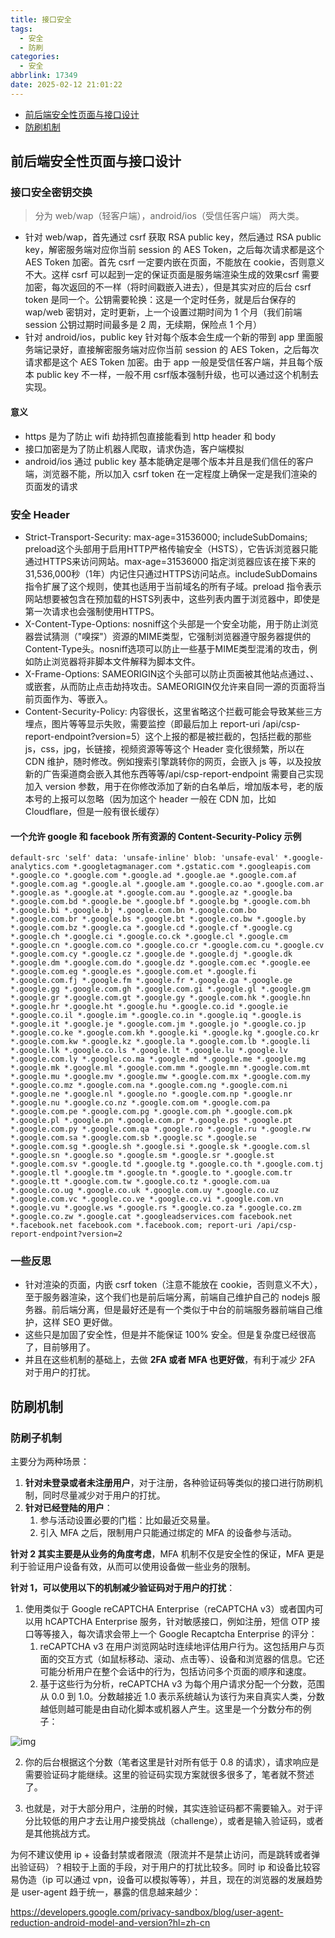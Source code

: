 ```yaml
---
title: 接口安全
tags:
  - 安全
  - 防刷
categories:
  - 安全
abbrlink: 17349
date: 2025-02-12 21:01:22
---
```


- [前后端安全性页面与接口设计](https://www.bilibili.com/opus/917872422844104721)
- [防刷机制](https://www.bilibili.com/read/cv33868282/?opus_fallback=1)

## 前后端安全性页面与接口设计

### 接口安全密钥交换

> 分为 web/wap（轻客户端），android/ios（受信任客户端） 两大类。

- 针对 web/wap，首先通过 csrf 获取 RSA public key，然后通过 RSA public key，解密服务端对应你当前 session 的 AES Token，之后每次请求都是这个 AES Token 加密。首先 csrf 一定要内嵌在页面，不能放在 cookie，否则意义不大。这样 csrf 可以起到一定的保证页面是服务端渲染生成的效果csrf 需要加密，每次返回的不一样（将时间戳嵌入进去），但是其实对应的后台 csrf token 是同一个。公钥需要轮换：这是一个定时任务，就是后台保存的 wap/web 密钥对，定时更新，上一个设置过期时间为 1 个月（我们前端 session 公钥过期时间最多是 2 周，无续期，保险点 1 个月）
- 针对 android/ios，public key 针对每个版本会生成一个新的带到 app 里面服务端记录好，直接解密服务端对应你当前 session 的 AES Token，之后每次请求都是这个 AES Token 加密。由于 app 一般是受信任客户端，并且每个版本 public key 不一样，一般不用 csrf版本强制升级，也可以通过这个机制去实现。

#### 意义

- https 是为了防止 wifi 劫持抓包直接能看到 http header 和 body
- 接口加密是为了防止机器人爬取，请求伪造，客户端模拟
- android/ios 通过 public key 基本能确定是哪个版本并且是我们信任的客户端，浏览器不能，所以加入 csrf token 在一定程度上确保一定是我们渲染的页面发的请求

### 安全 Header

- Strict-Transport-Security: max-age=31536000; includeSubDomains; preload这个头部用于启用HTTP严格传输安全（HSTS），它告诉浏览器只能通过HTTPS来访问网站。max-age=31536000 指定浏览器应该在接下来的31,536,000秒（1年）内记住只通过HTTPS访问站点。includeSubDomains 指令扩展了这个规则，使其也适用于当前域名的所有子域。preload 指令表示网站想要被包含在预加载的HSTS列表中，这些列表内置于浏览器中，即使是第一次请求也会强制使用HTTPS。
- X-Content-Type-Options: nosniff这个头部是一个安全功能，用于防止浏览器尝试猜测（"嗅探"）资源的MIME类型，它强制浏览器遵守服务器提供的Content-Type头。nosniff选项可以防止一些基于MIME类型混淆的攻击，例如防止浏览器将非脚本文件解释为脚本文件。
- X-Frame-Options: SAMEORIGIN这个头部可以防止页面被其他站点通过、、或嵌套，从而防止点击劫持攻击。SAMEORIGIN仅允许来自同一源的页面将当前页面作为、等嵌入。
- Content-Security-Policy: 内容很长，这里省略这个拦截可能会导致某些三方埋点，图片等等显示失败，需要监控（即最后加上 report-uri /api/csp-report-endpoint?version=5）这个上报的都是被拦截的，包括拦截的那些 js，css，jpg，长链接，视频资源等等这个 Header 变化很频繁，所以在 CDN 维护，随时修改。例如搜索引擎跳转你的网页，会嵌入 js 等，以及投放新的广告渠道商会嵌入其他东西等等/api/csp-report-endpoint 需要自己实现加入 version 参数，用于在你修改添加了新的白名单后，增加版本号，老的版本号的上报可以忽略（因为加这个 header 一般在 CDN 加，比如 Cloudflare，但是一般有很长缓存）

#### 一个允许 google 和 facebook 所有资源的 Content-Security-Policy 示例
```
default-src 'self' data: 'unsafe-inline' blob: 'unsafe-eval' *.google-analytics.com *.googletagmanager.com *.gstatic.com *.googleapis.com *.google.co *.google.com *.google.ad *.google.ae *.google.com.af *.google.com.ag *.google.al *.google.am *.google.co.ao *.google.com.ar *.google.as *.google.at *.google.com.au *.google.az *.google.ba *.google.com.bd *.google.be *.google.bf *.google.bg *.google.com.bh *.google.bi *.google.bj *.google.com.bn *.google.com.bo *.google.com.br *.google.bs *.google.bt *.google.co.bw *.google.by *.google.com.bz *.google.ca *.google.cd *.google.cf *.google.cg *.google.ch *.google.ci *.google.co.ck *.google.cl *.google.cm *.google.cn *.google.com.co *.google.co.cr *.google.com.cu *.google.cv *.google.com.cy *.google.cz *.google.de *.google.dj *.google.dk *.google.dm *.google.com.do *.google.dz *.google.com.ec *.google.ee *.google.com.eg *.google.es *.google.com.et *.google.fi *.google.com.fj *.google.fm *.google.fr *.google.ga *.google.ge *.google.gg *.google.com.gh *.google.com.gi *.google.gl *.google.gm *.google.gr *.google.com.gt *.google.gy *.google.com.hk *.google.hn *.google.hr *.google.ht *.google.hu *.google.co.id *.google.ie *.google.co.il *.google.im *.google.co.in *.google.iq *.google.is *.google.it *.google.je *.google.com.jm *.google.jo *.google.co.jp *.google.co.ke *.google.com.kh *.google.ki *.google.kg *.google.co.kr *.google.com.kw *.google.kz *.google.la *.google.com.lb *.google.li *.google.lk *.google.co.ls *.google.lt *.google.lu *.google.lv *.google.com.ly *.google.co.ma *.google.md *.google.me *.google.mg *.google.mk *.google.ml *.google.com.mm *.google.mn *.google.com.mt *.google.mu *.google.mv *.google.mw *.google.com.mx *.google.com.my *.google.co.mz *.google.com.na *.google.com.ng *.google.com.ni *.google.ne *.google.nl *.google.no *.google.com.np *.google.nr *.google.nu *.google.co.nz *.google.com.om *.google.com.pa *.google.com.pe *.google.com.pg *.google.com.ph *.google.com.pk *.google.pl *.google.pn *.google.com.pr *.google.ps *.google.pt *.google.com.py *.google.com.qa *.google.ro *.google.ru *.google.rw *.google.com.sa *.google.com.sb *.google.sc *.google.se *.google.com.sg *.google.sh *.google.si *.google.sk *.google.com.sl *.google.sn *.google.so *.google.sm *.google.sr *.google.st *.google.com.sv *.google.td *.google.tg *.google.co.th *.google.com.tj *.google.tl *.google.tm *.google.tn *.google.to *.google.com.tr *.google.tt *.google.com.tw *.google.co.tz *.google.com.ua *.google.co.ug *.google.co.uk *.google.com.uy *.google.co.uz *.google.com.vc *.google.co.ve *.google.co.vi *.google.com.vn *.google.vu *.google.ws *.google.rs *.google.co.za *.google.co.zm *.google.co.zw *.google.cat *.googleadservices.com facebook.net *.facebook.net facebook.com *.facebook.com; report-uri /api/csp-report-endpoint?version=2
```

### 一些反思

- 针对渲染的页面，内嵌 csrf token（注意不能放在 cookie，否则意义不大），至于服务器渲染，这个我们也是前后端分离，前端自己维护自己的 nodejs 服务器。前后端分离，但是最好还是有一个类似于中台的前端服务器前端自己维护，这样 SEO 更好做。
- 这些只是加固了安全性，但是并不能保证 100% 安全。但是复杂度已经很高了，目前够用了。
- 并且在这些机制的基础上，去做 **2FA 或者 MFA 也更好做**，有利于减少 2FA 对于用户的打扰。


## 防刷机制

### 防刷子机制

主要分为两种场景：

1. **针对未登录或者未注册用户**，对于注册，各种验证码等类似的接口进行防刷机制，同时尽量减少对于用户的打扰。
2. **针对已经登陆的用户**：
   1. 参与活动设置必要的门槛：比如最近交易量。
   2. 引入 MFA 之后，限制用户只能通过绑定的 MFA 的设备参与活动。

**针对 2 其实主要是从业务的角度考虑**，MFA 机制不仅是安全性的保证，MFA 更是利于验证用户设备有效，从而可以使用设备做一些业务的限制。

**针对 1，可以使用以下的机制减少验证码对于用户的打扰**：

1. 使用类似于 Google reCAPTCHA Enterprise（reCAPTCHA v3）或者国内可以用 hCAPTCHA Enterprise 服务，针对敏感接口，例如注册，短信 OTP 接口等等接入，每次请求会带上一个 Google Recaptcha Enterprise 的评分：
   1. reCAPTCHA v3 在用户浏览网站时连续地评估用户行为。这包括用户与页面的交互方式（如鼠标移动、滚动、点击等）、设备和浏览器的信息。它还可能分析用户在整个会话中的行为，包括访问多个页面的顺序和速度。
   2. 基于这些行为分析，reCAPTCHA v3 为每个用户请求分配一个分数，范围从 0.0 到 1.0。分数越接近 1.0 表示系统越认为该行为来自真实人类，分数越低则越可能是由自动化脚本或机器人产生。这里是一个分数分布的例子：

![img](/security/01.avif)

2. 你的后台根据这个分数（笔者这里是针对所有低于 0.8 的请求），请求响应是需要验证码才能继续。这里的验证码实现方案就很多很多了，笔者就不赘述了。

3. 也就是，对于大部分用户，注册的时候，其实连验证码都不需要输入。对于评分比较低的用户才去让用户接受挑战（challenge），或者是输入验证码，或者是其他挑战方式。

为何不建议使用 ip + 设备封禁或者限流（限流并不是禁止访问，而是跳转或者弹出验证码）？相较于上面的手段，对于用户的打扰比较多。同时 ip 和设备比较容易伪造（ip 可以通过 vpn，设备可以模拟等等），并且，现在的浏览器的发展趋势是 user-agent 趋于统一，暴露的信息越来越少：

https://developers.google.com/privacy-sandbox/blog/user-agent-reduction-android-model-and-version?hl=zh-cn